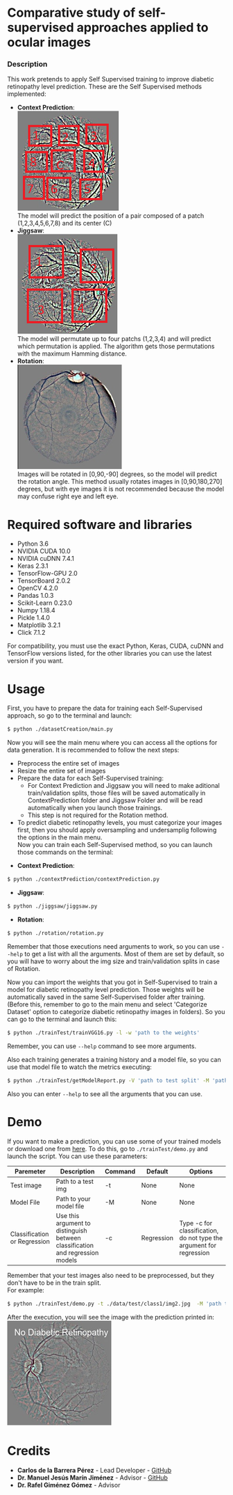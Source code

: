 # Comparative study of self-supervised approaches applied to ocular images

### Description
This work pretends to apply Self Supervised training to improve diabetic retinopathy level prediction.
These are the Self Supervised methods implemented:
- __Context Prediction__:   
![image](./exampleimgs/cpexampleprep.png)  
The model will predict the position of a pair composed of a patch (1,2,3,4,5,6,7,8) and its center (C)
- __Jiggsaw__:  
![image](./exampleimgs/puzzleexampleprep.png)  
The model will permutate up to four patchs (1,2,3,4) and will predict which permutation is applied. The algorithm gets those permutations with the maximum Hamming distance.
- __Rotation__:  
![image](./exampleimgs/rotationexampleprer.jpeg)  
Images will be rotated in [0,90,-90] degrees, so the model will predict the rotation angle. This method usually rotates images in [0,90,180,270] degrees, but with eye images it is not recommended because the model may confuse right eye and left eye.

# Required software and libraries

- Python 3.6
- NVIDIA CUDA 10.0
- NVIDIA cuDNN 7.4.1
- Keras 2.3.1
- TensorFlow-GPU 2.0
- TensorBoard 2.0.2
- OpenCV 4.2.0
- Pandas 1.0.3
- Scikit-Learn 0.23.0
- Numpy 1.18.4
- Pickle 1.4.0
- Matplotlib 3.2.1
- Click 7.1.2

For compatibility, you must use the exact Python, Keras, CUDA, cuDNN and TensorFlow versions listed, for the other libraries you can use the latest version if you want.

# Usage
First, you have to prepare the data for training each Self-Supervised approach, so go to the terminal and launch:

```sh
$ python ./datasetCreation/main.py
```
Now you will see the main menu where you can access all the options for data generation.
It is recommended to follow the next steps:
 - Preprocess the entire set of images
 - Resize the entire set of images
 - Prepare the data for each Self-Supervised training:
     - For Context Prediction and Jiggsaw you will need to make aditional train/validation splits, those files will be saved automatically in ContextPrediction folder and Jiggsaw Folder and will be read automatically when you launch those trainings.
     - This step is not required for the Rotation method.
 - To predict diabetic retinopathy levels, you must categorize your images first, then you should apply oversampling and undersamplig following the options in the main menu.  
Now you can train each Self-Supervised method, so you can launch those commands on the terminal:

 * __Context Prediction__:
```sh
$ python ./contextPrediction/contextPrediction.py 
```
 * __Jiggsaw__:
```sh
$ python ./jiggsaw/jiggsaw.py
```
 * __Rotation__:
```sh
$ python ./rotation/rotation.py
```
Remember that those executions need arguments to work, so you can use ``` --help ``` to get a list with all the arguments. Most of them are set by default, so you will have to worry about the img size and train/validation splits in case of Rotation.

Now you can import the weights that you got in Self-Supervised to train a model for diabetic retinopathy level prediction. Those weights will be automatically saved in the same Self-Supervised folder after training. (Before this, remember to go to the main menu and select 'Categorize Dataset' option to categorize diabetic retinopathy images in folders).
So you can go to the terminal and launch this:

```sh
$ python ./trainTest/trainVGG16.py -l -w 'path to the weights'
```
Remember, you can use ``` --help ``` command to see more arguments.

Also each training generates a training history and a model file, so you can use that model file to watch the metrics executing:
```sh
$ python ./trainTest/getModelReport.py -V 'path to test split' -M 'path to model file'
```
Also you can enter ``` --help ``` to see all the arguments that you can use.

# Demo  
If you want to make a prediction, you can use some of your trained models or download one from [here](https://1drv.ms/u/s!AlU_JdEj3rnUhfEpl0eY2Zy-1prdyQ?e=EswAvb). To do this, go to `./trainTest/demo.py` and launch the script. You can use these parameters:

| Paremeter                    | Description                                                                    | Command | Default    | Options                                                             |
|------------------------------|--------------------------------------------------------------------------------|---------|------------|---------------------------------------------------------------------|
| Test image                  | Path to a test img                                                       | -t      | None       | None                                                                |
| Model File                   | Path to your model file                                                        | -M      | None       | None                                                                |
| Classification or Regression | Use this argument to distinguish  between classification and regression models | -c      | Regression | Type -c for classification, do not type the argument for regression |

Remember that your test images also need to be preprocessed, but they don't have to be in the train split.  
For example:  
```sh
$ python ./trainTest/demo.py -t ./data/test/class1/img2.jpg  -M 'path to model file' -c
```
After the execution, you will see the image with the prediction printed in:  
![image](./exampleimgs/testexample.JPG)  

# Credits
- __Carlos de la Barrera Pérez__ - Lead Developer - [GitHub](https://github.com/xXNukem/)
- __Dr. Manuel Jesús Marín Jiménez__ - Advisor - [GitHub](https://github.com/mjmarin)
- __Dr. Rafel Giménez Gómez__ - Advisor
